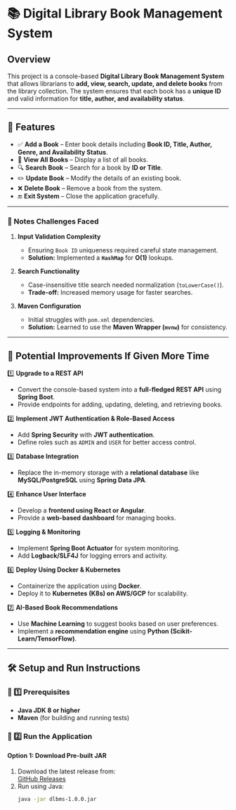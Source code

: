 # 📚 Digital Library Book Management System

## Overview
This project is a console-based **Digital Library Book Management System** that allows librarians to **add, view, search, update, and delete books** from the library collection. The system ensures that each book has a **unique ID** and valid information for **title, author, and availability status**.

---

## 🚀 Features
- ✅ **Add a Book** – Enter book details including **Book ID, Title, Author, Genre, and Availability Status**.
- 📖 **View All Books** – Display a list of all books.
- 🔍 **Search Book** – Search for a book by **ID or Title**.
- ✏️ **Update Book** – Modify the details of an existing book.
- ❌ **Delete Book** – Remove a book from the system.
- 🔚 **Exit System** – Close the application gracefully.

---

### 📌 Notes **Challenges Faced**
1. **Input Validation Complexity**
   - Ensuring `Book ID` uniqueness required careful state management.
   - **Solution:** Implemented a **`HashMap`** for **O(1)** lookups.

2. **Search Functionality**
   - Case-insensitive title search needed normalization (`toLowerCase()`).
   - **Trade-off:** Increased memory usage for faster searches.

3. **Maven Configuration**
   - Initial struggles with `pom.xml` dependencies.
   - **Solution:** Learned to use the **Maven Wrapper (`mvnw`)** for consistency.

---

## 🚀 **Potential Improvements If Given More Time**
1️⃣ **Upgrade to a REST API**
- Convert the console-based system into a **full-fledged REST API** using **Spring Boot**.
- Provide endpoints for adding, updating, deleting, and retrieving books.

2️⃣ **Implement JWT Authentication & Role-Based Access**
- Add **Spring Security** with **JWT authentication**.
- Define roles such as `ADMIN` and `USER` for better access control.

3️⃣ **Database Integration**
- Replace the in-memory storage with a **relational database** like **MySQL/PostgreSQL** using **Spring Data JPA**.

4️⃣ **Enhance User Interface**
- Develop a **frontend using React or Angular**.
- Provide a **web-based dashboard** for managing books.

5️⃣ **Logging & Monitoring**
- Implement **Spring Boot Actuator** for system monitoring.
- Add **Logback/SLF4J** for logging errors and activity.

6️⃣ **Deploy Using Docker & Kubernetes**
- Containerize the application using **Docker**.
- Deploy it to **Kubernetes (K8s) on AWS/GCP** for scalability.

7️⃣ **AI-Based Book Recommendations**
- Use **Machine Learning** to suggest books based on user preferences.
- Implement a **recommendation engine** using **Python (Scikit-Learn/TensorFlow)**.

---

## 🛠️ **Setup and Run Instructions**

### 🔹 1️⃣ **Prerequisites**
- **Java JDK 8 or higher**
- **Maven** (for building and running tests)

### 🔹 2️⃣ **Run the Application**
#### Option 1: Download Pre-built JAR
1. Download the latest release from:  
   [GitHub Releases](https://github.com/DEVESH12000/Digital-Library-Book-Management-System/releases/latest)
2. Run using Java:
   ```bash
   java -jar dlbms-1.0.0.jar